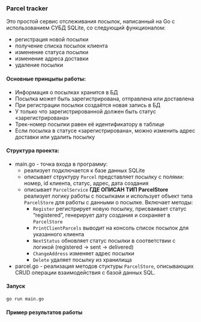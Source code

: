 ### Parcel tracker
Это простой сервис отслеживания посылок, написанный на Go с использованием СУБД SQLite, со следующий функционалом:
  * регистрация новой посылки
  * получение списка посылок клиента
  * изменение статуса посылки
  * изменение адреса доставки
  * удаление посылки

#### Основные принцыпы работы:
  * Информация о посылках хранится в БД
  * Посылка может быть зарегистрирована, отправлена или доставлена
  * При регистрации посылки создаётся новая запись в БД
  * У только что зарегистрированной должен быть статус «зарегистрирована»
  * Трек-номер посылки равен её идентификатору в таблице
  * Если посылка в статусе «зарегистрирована», можно изменить адрес доставки или удалить посылку

#### Структура проекта:
  * main.go - точка входа в программу:
    - реализует подключается к базе данных SQLite  
    - описывает структуру `Parcel` представляет посылку с полями: номер, id клиента, статус, адрес, дата создания  
    - описывает `ParcelService` **ГДЕ ОПИСАН ТИП ParcelStore** реализует логику работы с посылками и использует объект типа `ParcelStore` для работы с данными о посылке. Включает методы:  
      - `Register` регистрирует новую посылку, присваивает статус “registered”, генерирует дату создания и сохраняет в `ParcelStore`  
      - `PrintClientParcels` выводит на консоль список посылок для указанного клиента  
      - `NextStatus` обновляет статус посылки в соответствии с логикой (registered -> sent -> delivered)  
      - `ChangeAddress` изменяет адрес посылки
      - `Delete` удаляет посылку из хранилища
  * parcel.go - реализация методов стуктуры `ParcelStore`, описывающих CRUD операции взаимодействия с базой данных SQL.

#### Запуск
`go run main.go`

#### Пример результатов работы

